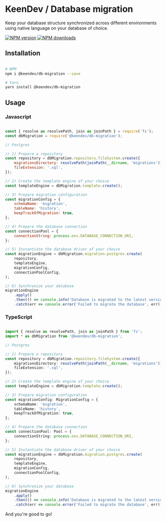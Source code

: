 # KeenDev / Database migration

Keep your database structure synchronized across different environments using native language on your database of choice.

[![NPM version][npm-image]][npm-url]
[![NPM downloads][downloads-image]][downloads-url]

## Installation

```sh

# NPM
npm i @keendev/db-migration --save

# Yarn
yarn install @keendev/db-migration

```

## Usage

### Javascript

```js

const { resolve as resolvePath, join as joinPath } = require('fs');
const dbMigration = require('@keendev/db-migration');

// Postgres

// 1) Prepare a repository
const repository = dbMigration.repository.fileSystem.create({
    migrationsDirectory: resolvePath(joinPath(__dirname, 'migrations')),
    fileExtension: '.sql',
});

// 2) Create the template engine of your choice
const templateEngine = dbMigration.template.create();

// 3) Prepare migration configuration
const migrationConfig = {
    schemaName: 'migration',
    tableName: 'history',
    keepTrackOfMigration: true,
};

// 4) Prepare the database connection
const connectionPool = {
    connectionString: process.env.DATABASE_CONNECTION_URI,
};

// 5) Instantiate the database driver of your choice
const migrationEngine = dbMigration.migration.postgres.create(
    repository,
    templateEngine,
    migrationConfig,
    connectionPoolConfig,
);

// 6) Synchronize your database
migrationEngine
    .apply()
    .then(() => console.info('Database is migrated to the latest version'))
    .catch(err => console.error('Failed to migrate the database', err));

```

### TypeScript

```ts

import { resolve as resolvePath, join as joinPath } from 'fs';
import * as dbMigration from '@keendev/db-migration';

// Postgres

// 1) Prepare a repository
const repository = dbMigration.repository.fileSystem.create({
    migrationsDirectory: resolvePath(joinPath(__dirname, 'migrations')),
    fileExtension: '.sql',
});

// 2) Create the template engine of your choice
const templateEngine = dbMigration.template.create();

// 3) Prepare migration configuration
const migrationConfig: MigrationConfig = {
    schemaName: 'migration',
    tableName: 'history',
    keepTrackOfMigration: true,
};

// 4) Prepare the database connection
const connectionPool: Pool = {
    connectionString: process.env.DATABASE_CONNECTION_URI,
};

// 5) Instantiate the database driver of your choice
const migrationEngine = dbMigration.migration.postgres.create(
    repository,
    templateEngine,
    migrationConfig,
    connectionPoolConfig,
);

// 6) Synchronize your database
migrationEngine
    .apply()
    .then(() => console.info('Database is migrated to the latest version'))
    .catch(err => console.error('Failed to migrate the database', err));

```

And you're good to go!

[npm-image]: https://img.shields.io/npm/v/@keendev/db-migration.svg?color=orange
[npm-url]: https://npmjs.org/package/@keendev/db-migration
[downloads-image]: https://img.shields.io/npm/dt/@keendev/db-migration.svg
[downloads-url]: https://npmjs.org/package/@keendev/db-migration
